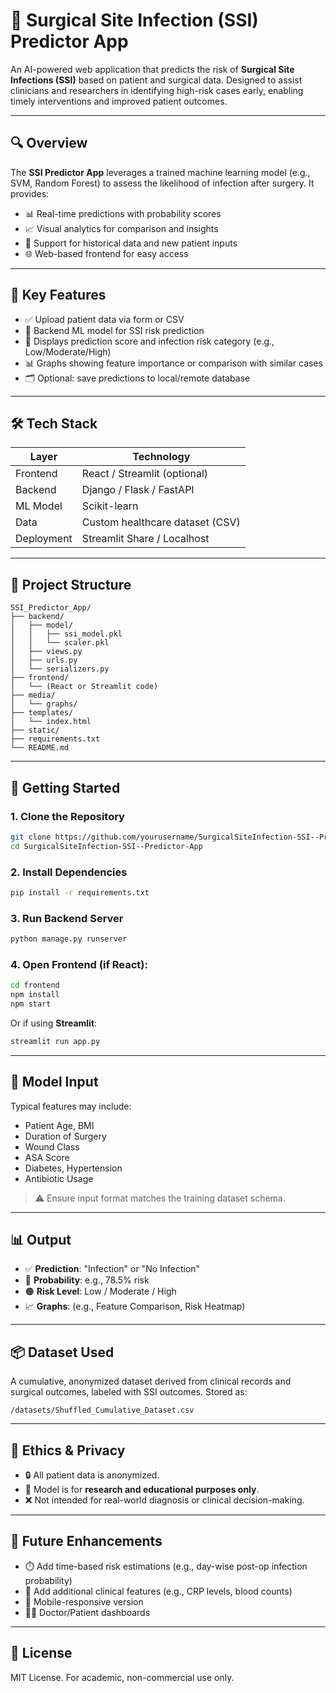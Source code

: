 

# 🏥 Surgical Site Infection (SSI) Predictor App

An AI-powered web application that predicts the risk of **Surgical Site Infections (SSI)** based on patient and surgical data. Designed to assist clinicians and researchers in identifying high-risk cases early, enabling timely interventions and improved patient outcomes.

---

## 🔍 Overview

The **SSI Predictor App** leverages a trained machine learning model (e.g., SVM, Random Forest) to assess the likelihood of infection after surgery. It provides:

* 📊 Real-time predictions with probability scores
* 📈 Visual analytics for comparison and insights
* 🧪 Support for historical data and new patient inputs
* 🌐 Web-based frontend for easy access

---

## 🎯 Key Features

* ✅ Upload patient data via form or CSV
* 🧠 Backend ML model for SSI risk prediction
* 🔢 Displays prediction score and infection risk category (e.g., Low/Moderate/High)
* 📊 Graphs showing feature importance or comparison with similar cases
* 🗂️ Optional: save predictions to local/remote database

---

## 🛠️ Tech Stack

| Layer      | Technology                           |
| ---------- | ------------------------------------ |
| Frontend   | React / Streamlit (optional)         |
| Backend    | Django / Flask / FastAPI             |
| ML Model   | Scikit-learn  |
| Data       | Custom healthcare dataset (CSV)      |
| Deployment | Streamlit Share / Localhost |

---

## 📁 Project Structure

```
SSI_Predictor_App/
├── backend/
│   ├── model/
│   │   ├── ssi_model.pkl
│   │   └── scaler.pkl
│   ├── views.py
│   ├── urls.py
│   └── serializers.py
├── frontend/
│   └── (React or Streamlit code)
├── media/
│   └── graphs/
├── templates/
│   └── index.html
├── static/
├── requirements.txt
└── README.md
```

---

## 🚀 Getting Started

### 1. Clone the Repository

```bash
git clone https://github.com/yourusername/SurgicalSiteInfection-SSI--Predictor-App.git
cd SurgicalSiteInfection-SSI--Predictor-App
```

### 2. Install Dependencies

```bash
pip install -r requirements.txt
```

### 3. Run Backend Server

```bash
python manage.py runserver
```

### 4. Open Frontend (if React):

```bash
cd frontend
npm install
npm start
```

Or if using **Streamlit**:

```bash
streamlit run app.py
```

---

## 🧪 Model Input

Typical features may include:

* Patient Age, BMI
* Duration of Surgery
* Wound Class
* ASA Score
* Diabetes, Hypertension
* Antibiotic Usage

> ⚠️ Ensure input format matches the training dataset schema.

---

## 📊 Output

* ✅ **Prediction**: "Infection" or "No Infection"
* 🔢 **Probability**: e.g., 78.5% risk
* 🟠 **Risk Level**: Low / Moderate / High
* 📈 **Graphs**: (e.g., Feature Comparison, Risk Heatmap)

---

## 📦 Dataset Used

A cumulative, anonymized dataset derived from clinical records and surgical outcomes, labeled with SSI outcomes. Stored as:

```
/datasets/Shuffled_Cumulative_Dataset.csv
```

---

## 🔐 Ethics & Privacy

* 🔒 All patient data is anonymized.
* 📜 Model is for **research and educational purposes only**.
* ❌ Not intended for real-world diagnosis or clinical decision-making.

---

## 🧠 Future Enhancements

* ⏱️ Add time-based risk estimations (e.g., day-wise post-op infection probability)
* 🧬 Add additional clinical features (e.g., CRP levels, blood counts)
* 📱 Mobile-responsive version
* 🧑‍⚕️ Doctor/Patient dashboards


---

## 📄 License

MIT License.
For academic, non-commercial use only.


